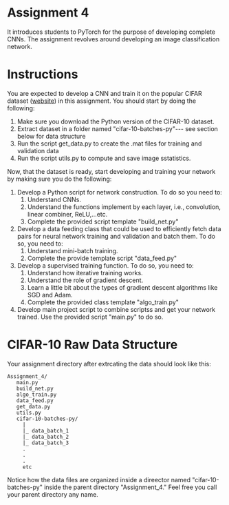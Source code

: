 # Assignment 4

It introduces students to PyTorch for the purpose of developing complete CNNs. The assignment revolves around developing an image classification
network.

# Instructions

You are expected to develop a CNN and train it on the popular CIFAR dataset ([website](https://www.cs.toronto.edu/~kriz/cifar.html)) in this assignment.
You should start by doing the following:

1) Make sure you download the Python version of the CIFAR-10 dataset.
2) Extract dataset in a folder named "cifar-10-batches-py"--- see section below for data structure
3) Run the script get_data.py to create the .mat files for training and validation data
4) Run the script utils.py to compute and save image sstatistics.

Now, that the dataset is ready, start developing and training your network by making sure you do the following:
1) Develop a Python script for network construction. To do so you need to:
   1) Understand CNNs.
   2) Understand the functions implement by each layer, i.e., convolution, linear combiner, ReLU,...etc.
   3) Complete the provided script template "build_net.py"
2) Develop a data feeding class that could be used to efficiently fetch data pairs for neural network training and validation and batch
them. To do so, you need to:
   1) Understand mini-batch training.
   2) Complete the provide template script "data_feed.py"
3) Develop a supervised training function. To do so, you need to:
   1) Understand how iterative training works.
   2) Understand the role of gradient descent.
   3) Learn a little bit about the types of gradient descent algorithms like SGD and Adam.
   4) Complete the provided class template "algo_train.py"
4) Develop main project script to combine scriptss and get your network trained. Use the provided script "main.py" to do so.


# CIFAR-10 Raw Data Structure

Your assignment directory after extrcating the data should look like this:
```
Assignment_4/
   main.py
   build_net.py
   algo_train.py
   data_feed.py
   get_data.py
   utils.py
   cifar-10-batches-py/
     |
     |_ data_batch_1
     |_ data_batch_2
     |_ data_batch_3
     .
     .
     . 
     etc
```
Notice how the data files are organized inside a direector named "cifar-10-batches-py" inside the parent directory "Assignment_4." Feel free you call your parent directory any name.
